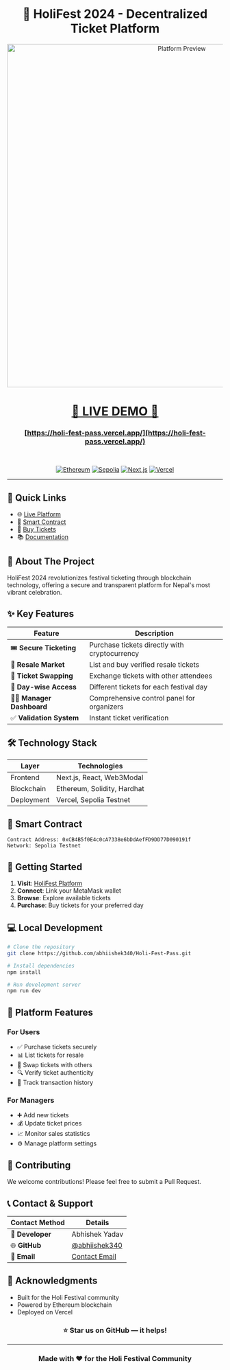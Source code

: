 <div align="center">

# 🎨 HoliFest 2024 - Decentralized Ticket Platform

<img src="images/screencapture-localhost-3000-2024-10-30-00_21_57.pdf" alt="Platform Preview" width="800"/>

<br/>

# [🌟 LIVE DEMO 🌟](https://holi-fest-pass.vercel.app/)
### [https://holi-fest-pass.vercel.app/](https://holi-fest-pass.vercel.app/)

<br/>

[![Ethereum](https://img.shields.io/badge/Blockchain-Ethereum-blue?style=for-the-badge&logo=ethereum)](https://ethereum.org/)
[![Sepolia](https://img.shields.io/badge/Network-Sepolia-green?style=for-the-badge)](https://sepolia.dev/)
[![Next.js](https://img.shields.io/badge/Framework-Next.js-black?style=for-the-badge&logo=next.js)](https://nextjs.org/)
[![Vercel](https://img.shields.io/badge/Deployment-Vercel-black?style=for-the-badge&logo=vercel)](https://vercel.com/)

</div>

---

## 📌 Quick Links
- 🌐 [Live Platform](https://holi-fest-pass.vercel.app/)
- 📝 [Smart Contract](https://sepolia.etherscan.io/address/0xCB4B5f0E4c0cA7338e6bDdAefFD9DD77D090191f)
- 🎫 [Buy Tickets](https://holi-fest-pass.vercel.app/)
- 📚 [Documentation](#documentation)

## 🚀 About The Project

HoliFest 2024 revolutionizes festival ticketing through blockchain technology, offering a secure and transparent platform for Nepal's most vibrant celebration.

## ✨ Key Features

| Feature | Description |
|---------|-------------|
| 🎟️ **Secure Ticketing** | Purchase tickets directly with cryptocurrency |
| 🔄 **Resale Market** | List and buy verified resale tickets |
| 🤝 **Ticket Swapping** | Exchange tickets with other attendees |
| 📅 **Day-wise Access** | Different tickets for each festival day |
| 👨‍💼 **Manager Dashboard** | Comprehensive control panel for organizers |
| ✅ **Validation System** | Instant ticket verification |

## 🛠️ Technology Stack

<div align="center">

| Layer | Technologies |
|-------|--------------|
| Frontend | Next.js, React, Web3Modal |
| Blockchain | Ethereum, Solidity, Hardhat |
| Deployment | Vercel, Sepolia Testnet |

</div>

## 📝 Smart Contract

```solidity
Contract Address: 0xCB4B5f0E4c0cA7338e6bDdAefFD9DD77D090191f
Network: Sepolia Testnet
```

## 🚦 Getting Started

1. **Visit**: [HoliFest Platform](https://holi-fest-pass.vercel.app/)
2. **Connect**: Link your MetaMask wallet
3. **Browse**: Explore available tickets
4. **Purchase**: Buy tickets for your preferred day

## 💻 Local Development

```bash
# Clone the repository
git clone https://github.com/abhiishek340/Holi-Fest-Pass.git

# Install dependencies
npm install

# Run development server
npm run dev
```

## 📱 Platform Features

### For Users
- ✅ Purchase tickets securely
- 📊 List tickets for resale
- 🔄 Swap tickets with others
- 🔍 Verify ticket authenticity
- 📜 Track transaction history

### For Managers
- ➕ Add new tickets
- 💰 Update ticket prices
- 📈 Monitor sales statistics
- ⚙️ Manage platform settings

## 🤝 Contributing

We welcome contributions! Please feel free to submit a Pull Request.

## 📞 Contact & Support

<div align="center">

| Contact Method | Details |
|----------------|---------|
| 👤 **Developer** | Abhishek Yadav |
| 🌐 **GitHub** | [@abhiishek340](https://github.com/abhiishek340) |
| 📧 **Email** | [Contact Email](mailto:your.email@example.com) |

</div>

## 🙏 Acknowledgments

- Built for the Holi Festival community
- Powered by Ethereum blockchain
- Deployed on Vercel

<div align="center">

### ⭐ Star us on GitHub — it helps!

<hr/>

<h3>Made with ❤️ for the Holi Festival Community</h3>

</div>